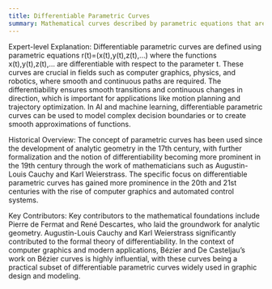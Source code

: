```yaml
---
title: Differentiable Parametric Curves
summary: Mathematical curves described by parametric equations that are differentiable, meaning they have continuous derivatives.
---
```

Expert-level Explanation:
Differentiable parametric curves are defined using parametric equations r(t)=(x(t),y(t),z(t),…) where the functions x(t),y(t),z(t),… are differentiable with respect to the parameter t. These curves are crucial in fields such as computer graphics, physics, and robotics, where smooth and continuous paths are required. The differentiability ensures smooth transitions and continuous changes in direction, which is important for applications like motion planning and trajectory optimization. In AI and machine learning, differentiable parametric curves can be used to model complex decision boundaries or to create smooth approximations of functions.

Historical Overview:
The concept of parametric curves has been used since the development of analytic geometry in the 17th century, with further formalization and the notion of differentiability becoming more prominent in the 19th century through the work of mathematicians such as Augustin-Louis Cauchy and Karl Weierstrass. The specific focus on differentiable parametric curves has gained more prominence in the 20th and 21st centuries with the rise of computer graphics and automated control systems.

Key Contributors:
Key contributors to the mathematical foundations include Pierre de Fermat and René Descartes, who laid the groundwork for analytic geometry. Augustin-Louis Cauchy and Karl Weierstrass significantly contributed to the formal theory of differentiability. In the context of computer graphics and modern applications, Bézier and De Casteljau’s work on Bézier curves is highly influential, with these curves being a practical subset of differentiable parametric curves widely used in graphic design and modeling.